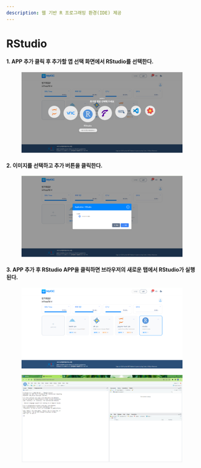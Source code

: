 ```yaml
---
description: 웹 기반 R 프로그래밍 환경(IDE) 제공
---
```


# RStudio

#### &#x20;  1. APP 추가 클릭 후 추가할 앱 선택 화면에서 RStudio를 선택한다.

<figure><img src="../.gitbook/assets/그림81.png" alt=""><figcaption></figcaption></figure>

#### &#x20;  2. 이미지를 선택하고 추가 버튼을 클릭한다.

<figure><img src="../.gitbook/assets/그림82.png" alt=""><figcaption></figcaption></figure>

#### &#x20;3. APP 추가 후 RStudio APP을 클릭하면 브라우저의 새로운 탭에서 RStudio가 실행된다.

<figure><img src="../.gitbook/assets/그림83.png" alt=""><figcaption></figcaption></figure>

<figure><img src="../.gitbook/assets/그림84.png" alt=""><figcaption></figcaption></figure>
